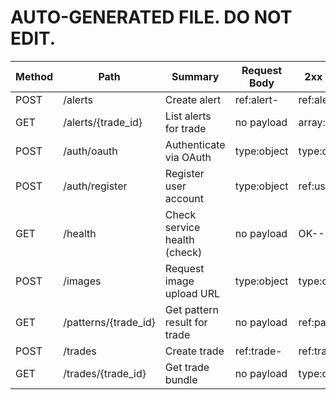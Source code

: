 # AUTO-GENERATED FILE. DO NOT EDIT.

| Method | Path | Summary | Request Body | 2xx Response |
| --- | --- | --- | --- | --- |
| POST | /alerts | Create alert | ref:alert- | ref:alert- |
| GET | /alerts/{trade_id} | List alerts for trade | no payload | array:alert |
| POST | /auth/oauth | Authenticate via OAuth | type:object | type:object |
| POST | /auth/register | Register user account | type:object | ref:user-- |
| GET | /health | Check service health (check) | no payload | OK-------- |
| POST | /images | Request image upload URL | type:object | type:object |
| GET | /patterns/{trade_id} | Get pattern result for trade | no payload | ref:pattern_result |
| POST | /trades | Create trade | ref:trade- | ref:trade- |
| GET | /trades/{trade_id} | Get trade bundle | no payload | type:object |
